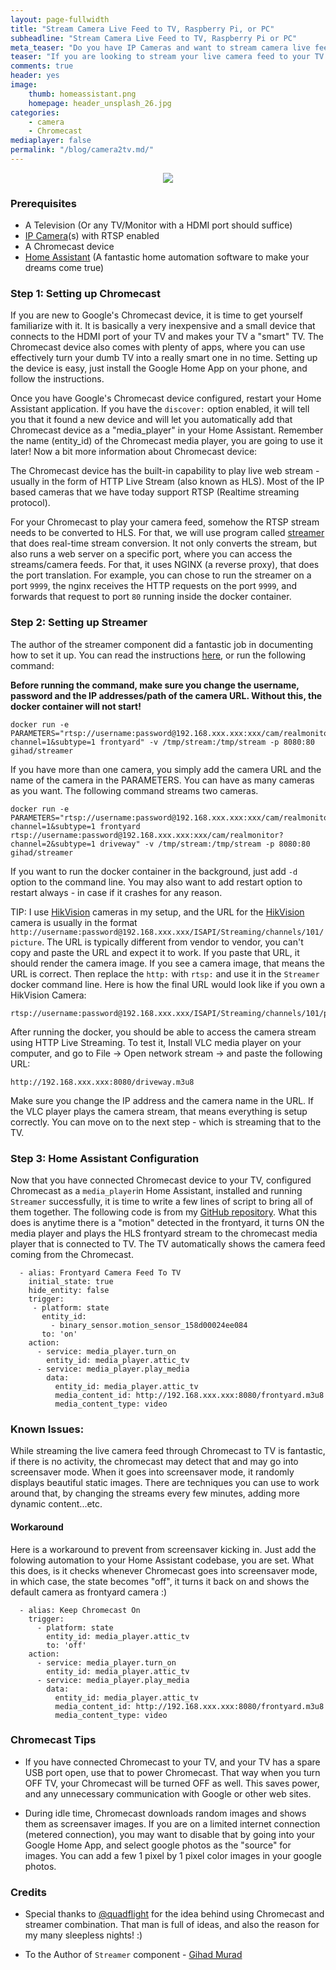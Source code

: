 ```yaml
---
layout: page-fullwidth
title: "Stream Camera Live Feed to TV, Raspberry Pi, or PC"
subheadline: "Stream Camera Live Feed to TV, Raspberry Pi or PC"
meta_teaser: "Do you have IP Cameras and want to stream camera live feed to your TV?"
teaser: "If you are looking to stream your live camera feed to your TV using simple steps, you've come to the right place!"
comments: true
header: yes
image:
    thumb: homeassistant.png
    homepage: header_unsplash_26.jpg
categories:
    - camera
    - Chromecast
mediaplayer: false
permalink: "/blog/camera2tv.md/"
---
```


<center><img src="{{site.url}}/images/homeassistant.png"></center>

### Prerequisites
* A Television (Or any TV/Monitor with a HDMI port should suffice)
* [IP Camera](http://amzn.to/2suiPhT)(s) with RTSP enabled
* A Chromecast device
* [Home Assistant](https://www.home-assistant.io) (A fantastic home automation software to make your dreams come true)

### Step 1: Setting up Chromecast

If you are new to Google's Chromecast device, it is time to get yourself familiarize with it. It is basically a very inexpensive and a small device that connects to the HDMI port of your TV and makes your TV a "smart" TV. 
The Chromecast device also comes with plenty of apps, where you can use effectively turn your dumb TV into a really smart one in no time. Setting up the device is easy, just install the Google Home App on your phone, and follow the instructions. 

Once you have Google's Chromecast device configured, restart your Home Assistant application. If you have the `discover:` option enabled, it will tell you that it found a new device and will let you automatically add that Chromecast device as a "media_player" in your Home Assistant. Remember the name (entity_id) of the Chromecast media player, you are going to use it later! Now a bit more information about Chromecast device:

The Chromecast device has the built-in capability to play live web stream - usually in the form of HTTP Live Stream (also known as HLS). Most of the IP based cameras that we have today support RTSP (Realtime streaming protocol).

For your Chromecast to play your camera feed, somehow the RTSP stream needs to be converted to HLS. For that, we will use program called [streamer](https://github.com/gihad/streamer) that does real-time stream conversion. It not only converts the stream, but also runs a web server on a specific port, where you can access the streams/camera feeds. For that, it uses NGINX (a reverse proxy), that does the port translation. For example, you can chose to run the streamer on a port `9999`, the nginx receives the HTTP requests on the port `9999`, and forwards that request to port `80` running inside the docker container.

### Step 2: Setting up Streamer

The author of the streamer component did a fantastic job in documenting how to set it up. You can read the instructions [here](https://github.com/gihad/streamer), or run the following command:

**Before running the command, make sure you change the username, password and the IP addresses/path of the camera URL. Without this, the docker container will not start!**

```
docker run -e PARAMETERS="rtsp://username:password@192.168.xxx.xxx:xxx/cam/realmonitor?channel=1&subtype=1 frontyard" -v /tmp/stream:/tmp/stream -p 8080:80 gihad/streamer
```

If you have more than one camera, you simply add the camera URL and the name of the camera in the PARAMETERS. You can have as many cameras as you want. The following command streams two cameras.

```
docker run -e PARAMETERS="rtsp://username:password@192.168.xxx.xxx:xxx/cam/realmonitor?channel=1&subtype=1 frontyard rtsp://username:password@192.168.xxx.xxx:xxx/cam/realmonitor?channel=2&subtype=1 driveway" -v /tmp/stream:/tmp/stream -p 8080:80 gihad/streamer
```

If you want to run the docker container in the background, just add `-d` option to the command line. You may also want to add restart option to restart always - in case if it crashes for any reason.

TIP: I use [HikVision](http://amzn.to/2suiPhT) cameras in my setup, and the URL for the [HikVision](http://amzn.to/2suiPhT) camera is usually in the format `http://username:password@192.168.xxx.xxx/ISAPI/Streaming/channels/101/picture`. The URL is typically different from vendor to vendor, you can't copy and paste the URL and expect it to work. If you paste that URL, it should render the camera image. If you see a camera image, that means the URL is correct.  Then replace the `http:` with `rtsp:` and use it in the `Streamer` docker command line. Here is how the final URL would look like if you own a HikVision Camera:

```
rtsp://username:password@192.168.xxx.xxx/ISAPI/Streaming/channels/101/picture
```

After running the docker, you should be able to access the camera stream using HTTP Live Streaming. To test it, Install VLC media player on your computer, and go to File -> Open network stream -> and paste the following URL:

```
http://192.168.xxx.xxx:8080/driveway.m3u8
```

Make sure you change the IP address and the camera name in the URL. If the VLC player plays the camera stream, that means everything is setup correctly. You can move on to the next step - which is streaming that to the TV.

### Step 3: Home Assistant Configuration

Now that you have connected Chromecast device to your TV, configured Chromecast as a `media_player`in Home Assistant, installed and running `Streamer` successfully, it is time to write a few lines of script to bring all of them together. The following code is from my [GitHub repository](https://github.com/skalavala/smarthome/blob/master/packages/cameras.yaml). What this does is anytime there is a "motion" detected in the frontyard, it turns ON the media player and plays the HLS frontyard stream to the chromecast media player that is connected to TV. The TV automatically shows the camera feed coming from the Chromecast.

```
  - alias: Frontyard Camera Feed To TV
    initial_state: true
    hide_entity: false
    trigger:
     - platform: state
       entity_id:
         - binary_sensor.motion_sensor_158d00024ee084
       to: 'on'
    action:
      - service: media_player.turn_on
        entity_id: media_player.attic_tv
      - service: media_player.play_media
        data:
          entity_id: media_player.attic_tv
          media_content_id: http://192.168.xxx.xxx:8080/frontyard.m3u8
          media_content_type: video
```

### Known Issues:
While streaming the live camera feed through Chromecast to TV is fantastic, if there is no activity, the chromecast may detect that and may go into screensaver mode. When it goes into screensaver mode, it randomly displays beautiful static images. There are techniques you can use to work around that, by changing the streams every few minutes, adding more dynamic content...etc.

#### Workaround

Here is a workaround to prevent from screensaver kicking in. Just add the folowing automation to your Home Assistant codebase, you are set. What this does, is it checks whenever Chromecast goes into screensaver mode, in which case, the state becomes "off", it turns it back on and shows the default camera as frontyard camera :)

```
  - alias: Keep Chromecast On
    trigger:
      - platform: state
        entity_id: media_player.attic_tv
        to: 'off'
    action:
      - service: media_player.turn_on
        entity_id: media_player.attic_tv
      - service: media_player.play_media
        data:
          entity_id: media_player.attic_tv
          media_content_id: http://192.168.xxx.xxx:8080/frontyard.m3u8
          media_content_type: video
```

### Chromecast Tips

* If you have connected Chromecast to your TV, and your TV has a spare USB port open, use that to power Chromecast. That way when you turn OFF TV, your Chromecast will be turned OFF as well. This saves power, and any unnecessary communication with Google or other web sites.

* During idle time, Chromecast downloads random images and shows them as screensaver images. If you are on a limited internet connection (metered connection), you may want to disable that by going into your Google Home App, and select google photos as the "source" for images. You can add a few 1 pixel by 1 pixel color images in your google photos. 

### Credits
* Special thanks to [@quadflight](https://github.com/quadflight) for the idea behind using Chromecast and streamer combination. That man is full of ideas, and also the reason for my many sleepless nights! :)

* To the Author of `Streamer` component - [Gihad Murad](https://github.com/gihad/streamer)
